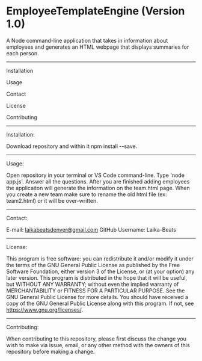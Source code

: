 # EmployeeTemplateEngine (Version 1.0)

A Node command-line application that takes in information about employees and generates an HTML webpage that displays summaries for each person.
 *********************

 Installation
 
 Usage
 
 Contact
 
 License
 
 Contributing
 
 *********************
 Installation:
 
 Download repository and within it npm install --save.
 
 *********************
 Usage:
 
 Open repository in your terminal or VS Code command-line. Type 'node app.js'. Answer all the questions. After you are finished adding employees the 
 applicaiton will generate the information on the team.html page. When you create a new team make sure to rename the old html file (ex: team2.html) or it will
 be over-written.

 *********************
 Contact:

 E-mail: laikabeatsdenver@gmail.com GitHub Username: Laika-Beats
 
 
 *********************
 License:

 This program is free software: you can redistribute it and/or modify it under the terms of the GNU General Public License as published by the Free Software Foundation, either version 3 of the License, or (at your option) any later version. This program is distributed in the hope that it will be useful, but WITHOUT ANY WARRANTY; without even the implied warranty of MERCHANTABILITY or FITNESS FOR A PARTICULAR PURPOSE. See the GNU General Public License for more details. You should have received a copy of the GNU General Public License along with this program. If not, see https://www.gnu.org/licenses/.
 
 
 *********************
 Contributing:

 When contributing to this repository, please first discuss the change you wish to make via issue, email, or any other method with the owners of this repository before making a change.

